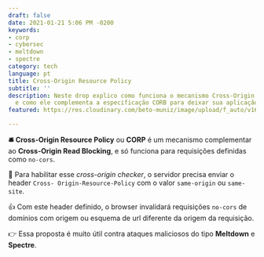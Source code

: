 ```yaml
---
draft: false
date: 2021-01-21 5:06 PM -0200
keywords:
- corp
- cybersec
- meltdown
- spectre
category: tech
language: pt
title: Cross-Origin Resource Policy
subtitle: ''
description: Neste drop explico como funciona o mecanismo Cross-Origin Resource Policy
  e como ele complementa a especificação CORB para deixar sua aplicação web segura.
featured: https://res.cloudinary.com/beto-muniz/image/upload/f_auto/v1611256726/1_au8kwx.jpg

---
```

**🛎 Cross-Origin Resource Policy** ou **CORP** é um mecanismo complementar  
 ao **Cross-Origin Read Blocking**, e só funciona para requisições definidas como `no-cors`.

🔐 Para habilitar esse _cross-origin checker_, o servidor precisa enviar o header `Cross- Origin-Resource-Policy` com o valor `same-origin` ou `same-site`.

👍 Com este header definido, o browser invalidará requisições `no-cors` de domínios com origem ou esquema de url diferente da origem da requisição.

👉 Essa proposta é muito útil contra ataques maliciosos do tipo **Meltdown** e **Spectre**.